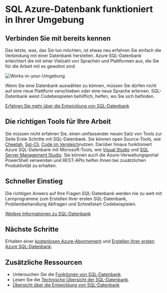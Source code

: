 <properties
   pageTitle="SQL Azure-Datenbank funktioniert in Ihrer Umgebung"
   description="Erfahren Sie, wie SQL-Datenbank hilft, sichert und Loss"
   keywords=""
   services="sql-database"
   documentationCenter=""
   authors="CarlRabeler"
   manager="jhubbard"
   editor=""/>

<tags
   ms.service="sql-database"
   ms.devlang="NA"
   ms.topic="article"
   ms.tgt_pltfrm="NA"
   ms.workload="data-management"
   ms.date="10/13/2016"
   ms.author="carlrab"/>

# <a name="azure-sql-database-works-in-your-environment"></a>SQL Azure-Datenbank funktioniert in Ihrer Umgebung

## <a name="connect-with-what-you-already-know"></a>Verbinden Sie mit bereits kennen

Das letzte, was, das Sie tun möchten, ist etwas neu erfahren Sie einfach die Verbindung mit einer Datenbank herstellen. Azure SQL-Datenbank erleichtert die mit einer Vielzahl von Sprachen und Plattformen aus, die Sie für die Arbeit mit es gewohnt sind.

![Works-in-your-Umgebung](./media/sql-database-works-in-your-environment/sql-database-works-in-your-environment.png)

Wenn Sie eine Datenbank auswählen zu können, müssen Sie dürfen nicht auf eine neue Plattform verschieben oder eine neue Sprache erlernen. SQL-Datenbank weist Codebeispielen behilflich, helfen, wo Sie sich befinden.  

[Erfahren Sie mehr über die Entwicklung von SQL-Datenbank](sql-database-develop-overview.md) 

## <a name="the-right-tools-for-the-job"></a>Die richtigen Tools für Ihre Arbeit

Sie müssen nicht erfahren Sie, einen umfassender neuen Satz von Tools zur Seite Erste Schritte mit SQL-Datenbank. Sie können open Source-Tools, wie [Cheetah](https://github.com/wunderlist/cheetah), [Sql-Cli](https://www.npmjs.com/package/sql-cli), [Code im Vergleich](https://code.visualstudio.com/)nutzen. Darüber hinaus funktioniert Azure SQL-Datenbank mit Microsoft-Tools, wie [Visual Studio](https://www.visualstudio.com/visual-studio-homepage-vs.aspx) und [SQL Server Management Studio](https://msdn.microsoft.com/library/ms174173.aspx).  Sie können auch die Azure-Verwaltungsportal PowerShell verwenden und REST-APIs helfen Ihnen bei zusätzlichen Produktivität zu erhalten.

## <a name="get-started-quickly"></a>Schneller Einstieg

Die richtigen Anwers auf Ihre Fragen SQL-Datenbank werden nie zu weit mit Lernprogramme zum Erstellen Ihrer ersten SQL-Datenbank, Problembehandlung Abfragen und Schnellstart Codebeispielen.

[Weitere Informationen zu SQL-Datenbank](sql-database-technical-overview.md)

## <a name="next-steps"></a>Nächste Schritte

Erhalten einer [kostenlosen Azure-Abonnement](https://azure.microsoft.com/get-started/) und [Erstellen Ihrer ersten Azure SQL-Datenbank](sql-database-get-started.md).

## <a name="additional-resources"></a>Zusätzliche Ressourcen

* Untersuchen Sie die [Funktionen von SQL-Datenbank](https://azure.microsoft.com/services/sql-database/).
* Lesen Sie die [Technische Übersicht der SQL-Datenbank](sql-database-technical-overview.md).
* [Übersicht über die Entwicklung von SQL-Datenbank](sql-database-develop-overview.md)

